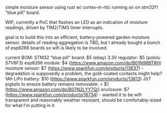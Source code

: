 simple moisture sensor using rust w/ cortex-m-rtic running on on stm32f1 "blue pill" board.

WIP, currently a PoC that flashes an LED as an indication of moisture readings, driven by TIM2/TIM3 timer interrupts.

goal is to build this into an efficient, battery-powered garden moisture sensor. details of reading aggregation is TBD, but I already bought a bunch of esp8266 boards so wifi is likely to be involved.


current BOM:
 STM32 "blue pill" board: $5 (ebay)
 3.3V regulator: $5 (pololu S7V8F3)
 esp8266 module: $4 (https://www.amazon.com/dp/B01N98BTRH)
 moisture sensor: $7 (https://www.sparkfun.com/products/13637) - degradation is supposedly a problem, the gold-coated contacts might help?
 1Ah LiPo battery: $10 (https://www.sparkfun.com/products/13813)
 JST pigtails to ensure battery remains removable: < $1 (https://www.amazon.com/dp/B07N2LYY7Q/)
 enclosure: $7 (https://www.sparkfun.com/products/16734) - wanted it to be wifi transparent and reasonably weather resistant, should be comfortably-sized for what I'm putting in it
